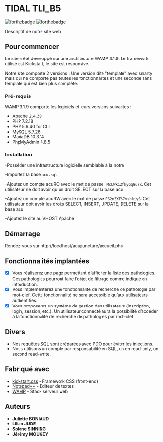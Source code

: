 # TIDAL TLI_B5

[![forthebadge](http://forthebadge.com/images/badges/built-with-love.svg)](http://forthebadge.com)  [![forthebadge](http://forthebadge.com/images/badges/powered-by-electricity.svg)](http://forthebadge.com)

Descriptif de notre site web

## Pour commencer

Le site a été developpé sur une architecture WAMP 3.1.9. Le framework utilisé est Kickstart, le site est responsive.  

Notre site comporte 2 versions : Une version dite "template" avec smarty mais qui ne comporte pas toutes les fonctionnalités et une seconde sans template qui est bien plus complète.

### Pré-requis

WAMP 3.1.9 comporte les logiciels et leurs versions suivantes : 

- Apache 2.4.39
- PHP 7.2.18
- PHP 5.6.40 for CLI
- MySQL 5.7.26
- MariaDB 10.3.14
- PhpMyAdmin 4.8.5

### Installation

-Posséder une infrastructure logicielle semblable à la notre

-Importez la base ``acu.sql`` 

-Ajoutez un compte acuRO avec le mot de passe `` McLWkiZfkyGqGu7x``.
Cet utilisateur ne doit avoir qu'un droit SELECT sur la base acu

-Ajoutez un compte acuRW avec le mot de passe ``FS2nZXF57vshkiyS``.
Cet utilisateur doit avoir les droits SELECT, INSERT, UPDATE, DELETE sur la base acu

-Ajoutez le site au VHOST Apache

## Démarrage

Rendez-vous sur http://localhost/acupuncture/accueil.php

## Fonctionnalités implantées

- [x] Vous réaliserez une page permettant d’aﬃcher la liste des pathologies. Ces pathologies pourront faire l’objet de ﬁltrage comme indiqué en introduction. 
- [x] Vous implémenterez une fonctionnalité de recherche de pathologie par mot–clef. Cette fonctionnalité ne sera accessible qu’aux utilisateurs authentiﬁés.
- [x] Vous proposerez un système de gestion des utilisateurs (inscription, login, session, etc.). Un utilisateur connecté aura la possibilité d’accéder à la fonctionnalité de recherche de pathologies par mot–clef

## Divers

- Nos requêtes SQL sont préparées avec PDO pour éviter les injections. 
- Nous utilisons un compte par responsabilité en SQL, un en read-only, un second read-write.


## Fabriqué avec

* [kickstart.css](http://getkickstart.com/) - Framework CSS (front-end)
* [Notepad++](https://notepad-plus-plus.org/) - Editeur de textes
* [WAMP](http://www.wampserver.com/) - Stack serveur web

## Auteurs

* **Juliette BONIAUD**
* **Lilian JUDE**
* **Solène SINNING**
* **Jérémy MOUGEY**
